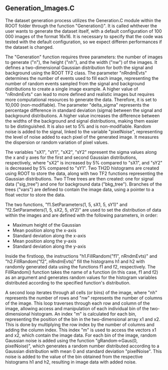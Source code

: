 ## Generation_Images.C
The dataset generation process utilizes the Generation.C module within the ROOT folder through the function "Generation()". It is called whthever the user wants to generate the dataset itself, with a default configuration of 100 000 images of the format 16x16. It is necessary to specify that the code was tested with the default configuration, so we expect differen performances if the dataset is changed.

The "Generation" function requires three parameters: the number of images to generate ("n"), the height ("nh"), and the width ("nw") of the images. It defines a two-dimensional Gaussian distribution for both the signal and background using the ROOT TF2 class. The parameter "nRndmEvts" determines the number of events used to fill each image, representing the number of random events sampled from the signal and background distributions to create a single image example. A higher value of "nRndmEvts" can lead to more defined and realistic images but requires more computational resources to generate the data. Therefore, it is set to 10,000 (non-modifiable). The parameter "delta_sigma" represents the percentage difference in standard deviation (sigma) between the signal and background distributions. A higher value increases the difference between the widths of the background and signal distributions, making them easier to be distinguished. It is also set to 5% and is non-modifiable. Random noise is added to the signal, linked to the variable "pixelNoise", representing the level of noise added to each pixel of the generated image. It measures the dispersion or random variation of pixel values.

The variables "sX1", "sY1", "sX2", "sY2" represent the sigma values along the x and y axes for the first and second Gaussian distributions, respectively, where "sX2" is increased by 5% compared to "sX1", and "sY2" is decreased by 5% compared to "sY1". Two TH2D histograms are created using ROOT to store the data, along with two TF2 functions representing the Gaussian distributions. Two TTree trees are then created: one for signal data ("sig_tree") and one for background data ("bkg_tree"). Branches of the trees ("vars") are defined to contain the image data, using a pointer to a float vector to store the data.


 The two functions, "f1.SetParameters(1, 5, sX1, 5, sY1)" and "f2.SetParameters(1, 5, sX2, 5, sY2)" are used to set the distribution of data within the images and are defined with the following parameters, in order:
- Maximum height of the Gaussian
- Mean position along the x-axis
- Standard deviation along the x-axis
- Mean position along the y-axis
- Standard deviation along the y-axis

Inside the firstloop, the instructions "h1.FillRandom("f1", nRndmEvts)" and "h2.FillRandom("f2", nRndmEvts)" fill the histograms h1 and h2 with randomly generated data using the functions f1 and f2, respectively. The FillRandom() function takes the name of a function (in this case, f1 and f2) as an argument and generates random values for the histogram variables distributed according to the specified function's distribution.

A second loop iterates through all cells (or bins) of the image, where "nh" represents the number of rows and "nw" represents the number of columns of the image. This loop traverses through each row and column of the image, allowing access and manipulation of each individual bin of the two-dimensional histogram. An index "m" is calculated for each bin, representing the position of the bin in the two-dimensional array x1 and x2. This is done by multiplying the row index by the number of columns and adding the column index. This index "m" is used to access the vectors x1 and x2, which contain the image data. For each bin of the image, random Gaussian noise is added using the function "gRandom->Gaus(0, pixelNoise)", which generates a random number distributed according to a Gaussian distribution with mean 0 and standard deviation "pixelNoise". This noise is added to the value of the bin obtained from the respective histograms h1 and h2, resulting in image data with added noise.
